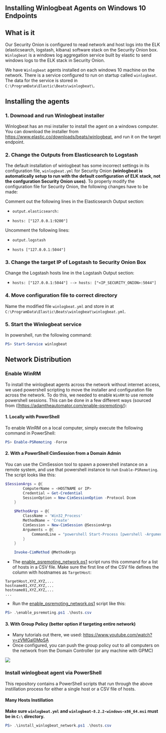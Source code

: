 ## Installing Winlogbeat Agents on Windows 10 Endpoints

## What is it

Our Security Onion is configured to read network and host logs into the ELK (elasticsearch, logstash, kibana) software stack on the Security Onion box. `Winlogbeat` is a windows log aggregation service built by elastic to send windows logs to the ELK stack in Security Onion.

We have `Winlogbeat` agents installed on each windows 10 machine on the network. There is a service configured to run on startup called `winlogbeat`. The data for the service is stored in `C:\ProgramData\Elastic\Beats\winlogbeat\`.

## Installing the agents

### 1. Downoad and run Winlogbeat installer

Winlogbeat has an msi installer to install the agent on a windows computer. You can download the installer from https://www.elastic.co/downloads/beats/winlogbeat, and run it on the target endpoint.

### 2. Change the Outputs from Elasticsearch to Logstash

The default installation of winlogbeat has some incorrect settings in its configuration file, `winlogbeat.yml` for Security Onion **(winlogbeat is automatically setup to run with the default configuration of ELK stack, not the confguration Security Onion uses)**. To properly modify the configuration file for Security Onion, the following changes have to be made:

Comment out the following lines in the Elasticsearch Output section: 
*     output.elasticsearch:
*     hosts: ["127.0.0.1:9200"]

Uncomment the following lines:
*     output.logstash
*     hosts ["127.0.0.1:5044"]
### 3. Change the target IP of Logstash to Security Onion Box

Change the Logstash hosts line in the Logstash Output section:
*     hosts: ["127.0.0.1:5044"] --> hosts: ["<IP_SECURITY_ONION>:5044"]

### 4. Move configuration file to correct directory

Name the modified file `winlogbeat.yml` and store in at `C:\ProgramData\Elastic\Beats\winlogbeat\winlogbeat.yml`.

### 5. Start the Winlogbeat service

In powershell, run the following command:

```powershell
PS> Start-Service winlogbeat
```
## Network Distribution

### Enable WinRM

To install the winlogbeat agents across the network without internet access, we used powershell scripting to move the installer and configuration file across the network. To do this, we needed to enable `WinRM` to use remote powershell sessions. This can be done in a few different ways (sourced from ([https://adamtheautomator.com/enable-psremoting/):

#### 1. Locally with PowerShell

To enable WinRM on a local computer, simply execute the following command in PowerShell:
```powershell
PS> Enable-PSRemoting -Force
```

#### 2. With a PowerShell CimSession from a Domain Admin

You can use the CimSession tool to spawn a powershell instance on a remote system, and use that powershell instance to run `Enable-PSRemoting`. The script looks like this:

```powershell
$SessionArgs = @{
        ComputerName = <HOSTNAME or IP>
        Credential = Get-Credential
        SessionOption = New-CimSessionOption -Protocol Dcom
    }

    $MethodArgs = @{
        ClassName = 'Win32_Process'
        MethodName = 'Create'
        CimSession = New-CimSession @SessionArgs
        Arguments = @{
            CommandLine = "powershell Start-Process [pwershell -ArgumentList 'Enable-PSRemoting -Force'"
        }
    }

    Invoke-CimMethod @MethodArgs
```

* The [enable_psremoting_network.ps1](enable_psremoting_network.ps1) script runs this command for a list of hosts in a CSV file. Make sure the first line of the CSV file defines the column with hostnames as `TargetHost`:

```csv
TargetHost,XYZ,XYZ,...
hostname01,XYZ,XYZ,...
hostname01,XYZ,XYZ,...
...
```

* Run the [enable_psremoting_network.ps1](enable_psremoting_network.ps1) script like this:
```powershell
PS> .\enable_psremoting.ps1 .\hosts.csv
```

#### 3. With Group Policy (better option if targeting entire network)

* Many tutorials out there, we used: https://www.youtube.com/watch?v=zVMGal0MpSA
* Once configured, you can push the group policy out to all computers on the network from the Domain Controller (or any machine with GPMC)

![](https://i.imgur.com/wFcz4IJ.png)

### Install winlogbeat agent via PowerShell

This repository contains a PowerShell scripts that run through the above instillation process for either a single host or a CSV file of hosts.

#### Many Hosts Instillation

**Make sure `winlogbeat.yml` and `winlogbeat-8.2.2-windows-x86_64.msi` must be in `C:\` directory.**

```powershell
PS> .\install_winlogbeat_network.ps1 .\hosts.csv
```